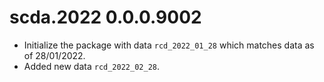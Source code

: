 # scda.2022 0.0.0.9002

* Initialize the package with data `rcd_2022_01_28` which matches data as of 28/01/2022.
* Added new data `rcd_2022_02_28`.
